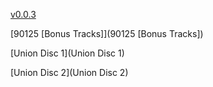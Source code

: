 [v0.0.3](https://github.com/littleflute/Yes/edit/master/README.md)

[90125 [Bonus Tracks]](90125 [Bonus Tracks])

[Union Disc 1](Union Disc 1)

[Union Disc 2](Union Disc 2)

